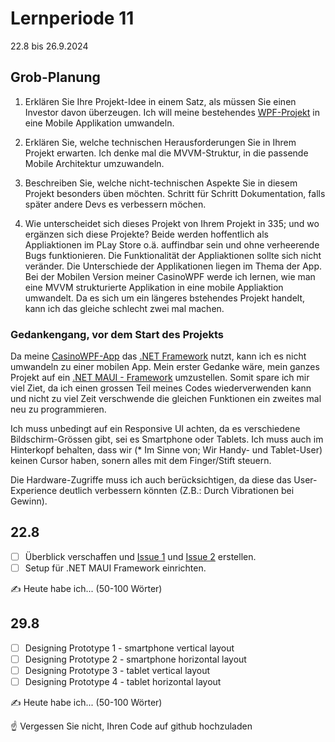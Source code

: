 # Lernperiode 11

22.8 bis 26.9.2024

## Grob-Planung

1. Erklären Sie Ihre Projekt-Idee in einem Satz, als müssen Sie einen Investor davon überzeugen.
Ich will meine bestehendes [WPF-Projekt](https://github.com/seakyy/CasinoWPF) in eine Mobile Applikation umwandeln.

2. Erklären Sie, welche technischen Herausforderungen Sie in Ihrem Projekt erwarten.
Ich denke mal die MVVM-Struktur, in die passende Mobile Architektur umzuwandeln.

3. Beschreiben Sie, welche nicht-technischen Aspekte Sie in diesem Projekt besonders üben möchten.
Schritt für Schritt Dokumentation, falls später andere Devs es verbessern möchen.

4. Wie unterscheidet sich dieses Projekt von Ihrem Projekt in 335; und wo ergänzen sich diese Projekte?
Beide werden hoffentlich als Appliaktionen im PLay Store o.ä. auffindbar sein und ohne verheerende Bugs funktionieren. Die Funktionalität der Appliaktionen sollte sich nicht veränder.
Die Unterschiede der Applikationen liegen im Thema der App. Bei der Mobilen Version meiner CasinoWPF werde ich lernen, wie man eine MVVM strukturierte Applikation in eine mobile Appliaktion umwandelt. Da es sich um ein längeres bstehendes Projekt handelt, kann ich das gleiche schlecht zwei mal machen.


### Gedankengang, vor dem Start des Projekts
Da meine [CasinoWPF-App](https://github.com/seakyy/CasinoWPF) das [.NET Framework](https://learn.microsoft.com/en-us/dotnet/framework/) nutzt, kann ich es nicht umwandeln zu einer mobilen App. Mein erster Gedanke wäre, mein ganzes Projekt auf ein [.NET MAUI - Framework](https://learn.microsoft.com/en-us/dotnet/maui/?view=net-maui-9.0) umzustellen. Somit spare ich mir viel Ziet, da ich einen grossen Teil meines Codes wiederverwenden kann und nicht zu viel Zeit verschwende die gleichen Funktionen ein zweites mal neu zu programmieren. 

Ich muss unbedingt auf ein Responsive UI achten, da es verschiedene Bildschirm-Grössen gibt, sei es Smartphone oder Tablets. Ich muss auch im Hinterkopf behalten, dass wir (* Im Sinne von; Wir Handy- und Tablet-User) keinen Cursor haben, sonern alles mit dem Finger/Stift steuern.

Die Hardware-Zugriffe muss ich auch berücksichtigen, da diese das User-Experience deutlich verbessern könnten (Z.B.: Durch Vibrationen bei Gewinn).

## 22.8

- [ ] Überblick verschaffen und [Issue 1](https://github.com/seakyy/Mobile-Casino/issues/1) und [Issue 2](https://github.com/seakyy/Mobile-Casino/issues/2) erstellen.
- [ ] Setup für .NET MAUI Framework einrichten.

✍️ Heute habe ich... (50-100 Wörter)



## 29.8

- [ ] Designing Prototype 1 - smartphone vertical layout
- [ ] Designing Prototype 2 - smartphone horizontal layout
- [ ] Designing Prototype 3 - tablet vertical layout 
- [ ] Designing Prototype 4 - tablet horizontal layout

✍️ Heute habe ich... (50-100 Wörter)

☝️ Vergessen Sie nicht, Ihren Code auf github hochzuladen


